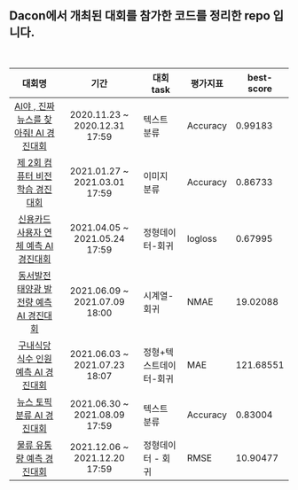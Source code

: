 ## Dacon에서 개최된 대회를 참가한 코드를 정리한 repo 입니다.
<br/>  

|대회명|기간|대회 task|평가지표|best-score|
|:---:|:---:|---|---|---|
|[AI야 , 진짜 뉴스를 찾아줘! AI 경진대회](https://dacon.io/competitions/official/235658/overview/description)|2020.11.23 ~ 2020.12.31 17:59 |텍스트 분류|Accuracy |0.99183|
|[제 2회 컴퓨터 비전 학습 경진대회](https://dacon.io/competitions/official/235697/overview/description)| 2021.01.27 ~ 2021.03.01 17:59|이미지 분류|Accuracy|0.86733|
|[신용카드 사용자 연체 예측 AI 경진대회](https://dacon.io/competitions/official/235713/overview/description)|2021.04.05 ~ 2021.05.24 17:59|정형데이터-회귀|logloss|0.67995|
|[동서발전 태양광 발전량 예측 AI 경진대회](https://dacon.io/competitions/official/235720/overview/description)|2021.06.09 ~ 2021.07.09 18:00 |시계열-회귀|NMAE|19.02088|
|[구내식당 식수 인원 예측 AI 경진대회](https://dacon.io/competitions/official/235743/overview/description)| 2021.06.03 ~ 2021.07.23 18:07|정형+텍스트데이터-회귀|MAE|121.68551|
|[뉴스 토픽 분류 AI 경진대회](https://dacon.io/competitions/official/235747/overview/description)| 2021.06.30 ~ 2021.08.09 17:59|텍스트 분류|Accuracy|0.83004|
|[물류 유통량 예측 경진대회](https://dacon.io/competitions/official/235867/overview/description)| 2021.12.06 ~ 2021.12.20 17:59|정형데이터 - 회귀 |RMSE|10.90477|
